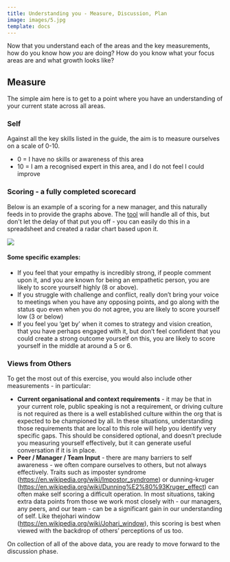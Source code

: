 ```yaml
---
title: Understanding you - Measure, Discussion, Plan
image: images/5.jpg
template: docs
---
```


Now that you understand each of the areas and the key measurements, how do you know how *you* are doing? How do you know what your focus areas are and what growth looks like?

## Measure

The simple aim here is to get to a point where you have an understanding of your current state across all areas.  

### Self
Against all the key skills listed in the guide, the aim is to measure ourselves on a scale of 0-10.  
* 0   = I have no skills or awareness of this area
* 10 = I am a recognised expert in this area, and I do not feel I could improve

### Scoring - a fully completed scorecard

Below is an example of a scoring for a new manager, and this naturally feeds in to provide the graphs above.  The [tool](/the-tool) will handle all of this, but don't let the delay of that put you off - you can easily do this in a spreadsheet and created a radar chart based upon it.

<img src="/images/management-example-table.png">

#### Some specific examples:

* If you feel that your empathy is incredibly strong, if people comment upon it, and you are known for being an empathetic person, you are likely to score yourself highly (8 or above).  
* If you struggle with challenge and conflict, really don’t bring your voice to meetings when you have any opposing points, and go along with the status quo even when you do not agree, you are likely to score yourself low (3 or below)
* If you feel you ‘get by’ when it comes to strategy and vision creation, that you have perhaps engaged with it, but don’t feel confident that you could create a strong outcome yourself on this, you are likely to score yourself in the middle at  around a 5 or 6.

### Views from Others
To get the most out of this exercise, you would also include other measurements - in particular:

* **Current organisational and context requirements** - it may be that in your current role, public speaking is not a requirement, or driving culture is not required as there is a well established culture within the org that is expected to be championed by all.  In these situations, understanding those requirements that are local to this role will help you identify very specific gaps.  This should be considered optional, and doesn’t preclude you measuring yourself effectively, but it can generate useful conversation if it is in place. 
* **Peer / Manager / Team Input** - there are many barriers to self awareness - we often compare ourselves to others, but not always effectively.  Traits such as imposter syndrome (https://en.wikipedia.org/wiki/Impostor_syndrome) or dunning-kruger (https://en.wikipedia.org/wiki/Dunning%E2%80%93Kruger_effect) can often make self scoring a difficult operation.  In most situations, taking extra data points from those we work most closely with - our managers, any peers, and our team - can be a significant gain in our understanding of self.  Like thejohari window (https://en.wikipedia.org/wiki/Johari_window), this scoring is best when viewed with the backdrop of others’ perceptions of us too.

On collection of all of the above data, you are ready to move forward to the discussion phase.

